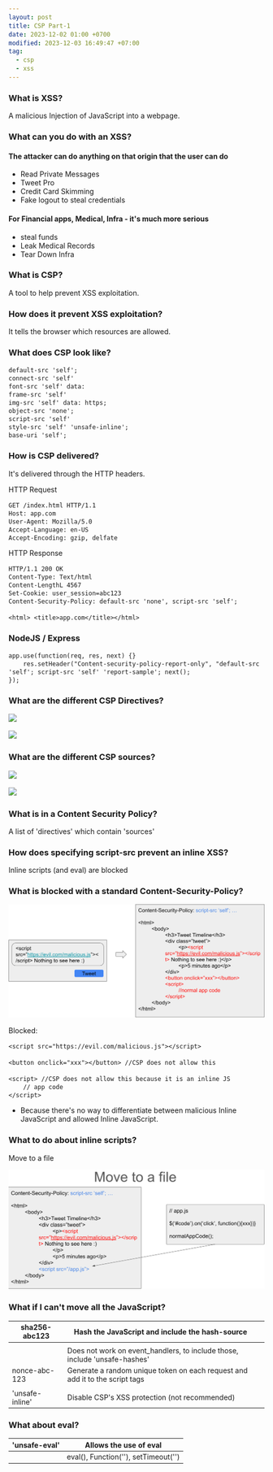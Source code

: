 ```yaml
---
layout: post
title: CSP Part-1
date: 2023-12-02 01:00 +0700
modified: 2023-12-03 16:49:47 +07:00
tag:
  - csp
  - xss
---
```


### What is XSS?

A malicious Injection of JavaScript into a webpage.

### What can you do with an XSS?

#### The attacker can do anything on that origin that the user can do

- Read Private Messages
- Tweet Pro
- Credit Card Skimming
- Fake logout to steal credentials

#### For Financial apps, Medical, Infra - it's much more serious
- steal funds
- Leak Medical Records
- Tear Down Infra

### What is CSP?

A tool to help prevent XSS exploitation.

### How does it prevent XSS exploitation?

It tells the browser which resources are allowed.

### What does CSP look like?

```
default-src 'self';
connect-src 'self'
font-src 'self' data: 
frame-src 'self' 
img-src 'self' data: https;
object-src 'none';
script-src 'self'
style-src 'self' 'unsafe-inline';
base-uri 'self';
```

### How is CSP delivered?

It's delivered through the HTTP headers.

HTTP Request

```
GET /index.html HTTP/1.1
Host: app.com
User-Agent: Mozilla/5.0
Accept-Language: en-US
Accept-Encoding: gzip, delfate
```


HTTP Response

```
HTTP/1.1 200 OK
Content-Type: Text/html
Content-LengthL 4567
Set-Cookie: user_session=abc123
Content-Security-Policy: default-src 'none', script-src 'self';

<html> <title>app.com</title></html>
```

### NodeJS / Express

```
app.use(function(req, res, next) {}
	res.setHeader("Content-security-policy-report-only", "default-src 'self'; script-src 'self' 'report-sample'; next();
});
```

### What are the different CSP Directives?

**![](https://lh7-us.googleusercontent.com/KoN3wPnNHTS3nSR2MI7jRMMFIUwuo41ki2umzwLQapezyIlAilWok1VuQdyf3z0FMth63NEb4IgJLKctO-bPpiBgavegchJQPGnfZxBMjNbhStqf28hGix238qwHb0ie9NK7rXvn2RmQ0s7kgY3gnn4vVw=s2048)**

**![](https://lh7-us.googleusercontent.com/luehXo4iiFoRv2kqnqs5U3sqpoMkm4ro9GDPSCE8Gh-Mf-wFA_Vs5cshtWabIvy-90dHGcJCLGui6UVVPN4WBwDPjWm3I9558-5N0taRfkzNE9qbVqCwgW6niGjMe-gTkPC3GLhzoBl010W4WJLfye6qIA=s2048)**

### What are the different CSP sources?

**![](https://lh7-us.googleusercontent.com/x-aPtn0ErJ6X_wRS8rb5AqLSJZW5RYvofE7JoIy_SkUSytS8Ff-rJaeSwzLja7Ic_R2YSJX5V6bafp-vgX2THtEvkrH6150jSvB0Yvh-IQyd2c__8e1cfQd0o-X73XZX_RGiV36HmSaXN1jjtSRmVT9ZPQ=s2048)**

**![](https://lh7-us.googleusercontent.com/DtnbiOahI0Q1iQ0YexXkoNH8nePir4QN4fj48ZIn8wR3Vs-fubDLx9e-LfjV3BPBWVa_WSNwpZsJ6qxjEDQ4OAurBJQVgafxlz32esV44WOjm0FZDgdfJg3aPYAjR9PFFKbXqyZplS9RReWqWj3gaCotyQ=s2048)**

### What is in a Content Security Policy?

A list of 'directives' which contain 'sources'

### How does specifying script-src prevent an inline XSS?

Inline scripts (and eval) are blocked

### What is blocked with a standard Content-Security-Policy?

![def-package](/_posts/CSP-101/def-package.png)

Blocked:

```
<script src="https://evil.com/malicious.js"></script>

<button onclick="xxx"></button> //CSP does not allow this

<script> //CSP does not allow this because it is an inline JS
	// app code
</script>
```

- Because there's no way to differentiate between malicious Inline JavaScript and allowed Inline JavaScript.

### What to do about inline scripts?

<p style="align:center";> Move to a file </p>

![csp01](/_posts/CSP-101/csp02.png)


### What if I can't move all the JavaScript?

| sha256-abc123   | Hash the JavaScript and include the hash-source                              |     |
| --------------- | ---------------------------------------------------------------------------- | --- |
|                 | <script>normalAppCode</script>                                               |     |
|                 | Does not work on event_handlers, to include those, include 'unsafe-hashes'   |     |
| nonce-abc-123   | Generate a random unique token on each request and add it to the script tags |     |
|                 | <script nonce='abc123'>normalAppCode</script>                                |     |
| 'unsafe-inline' | Disable CSP's XSS protection (not recommended)                               |     |

### What about eval?

| 'unsafe-eval' | Allows the use of eval |
| ------------- | ---------------------- |
|               | eval(), Function(''), setTimeout('')|




